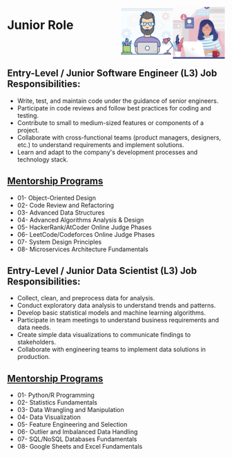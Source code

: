 <a href="/Interview-Preparation/level-3.md"><img align="right" width="120" src="/Interview-Preparation/logos/emp10.png"></img></a>
<a href="/Interview-Preparation/level-3.md"><img align="right" width="120" src="/Interview-Preparation/logos/emp09.png"></img></a>

# Junior Role

<br><br>

## Entry-Level / Junior Software Engineer (L3) Job Responsibilities:
- Write, test, and maintain code under the guidance of senior engineers.
- Participate in code reviews and follow best practices for coding and testing.
- Contribute to small to medium-sized features or components of a project.
- Collaborate with cross-functional teams (product managers, designers, etc.) to understand requirements and implement solutions.
- Learn and adapt to the company's development processes and technology stack.

## [Mentorship Programs](/Mentorship-Programs/README.md)
- 01- Object-Oriented Design
- 02- Code Review and Refactoring
- 03- Advanced Data Structures
- 04- Advanced Algorithms Analysis & Design
- 05- HackerRank/AtCoder Online Judge Phases
- 06- LeetCode/Codeforces Online Judge Phases
- 07- System Design Principles
- 08- Microservices Architecture Fundamentals

## Entry-Level / Junior Data Scientist (L3) Job Responsibilities:
- Collect, clean, and preprocess data for analysis.
- Conduct exploratory data analysis to understand trends and patterns.
- Develop basic statistical models and machine learning algorithms.
- Participate in team meetings to understand business requirements and data needs.
- Create simple data visualizations to communicate findings to stakeholders.
- Collaborate with engineering teams to implement data solutions in production.

## [Mentorship Programs](/Mentorship-Programs/README.md)
- 01- Python/R Programming
- 02- Statistics Fundamentals
- 03- Data Wrangling and Manipulation
- 04- Data Visualization
- 05- Feature Engineering and Selection
- 06- Outlier and Imbalanced Data Handling
- 07- SQL/NoSQL Databases Fundamentals
- 08- Google Sheets and Excel Fundamentals
